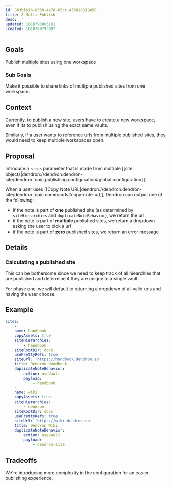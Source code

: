 ```yaml
---
id: 8b3bfb16-8330-4a78-85cc-45581c319450
title: 8 Multi Publish
desc: ''
updated: 1618790883101
created: 1618789793997
---
```


## Goals

Publish multiple sites using one workspace

### Sub Goals

Make it possible to share links of multiple published sites from one workspace.

## Context

Currently, to publish a new site, users have to create a new workspace, even if its to publish using the exact same vaults. 

Similarly, if a user wants to reference urls from multiple published sites, they would need to keep multiple workspaces open. 

## Proposal

Introduce a `sites` parameter that is made from multiple [[site objects|dendron://dendron.dendron-site/dendron.topic.publishing.configuration#global-configuration]].

When a user uses [[Copy Note URL|dendron://dendron.dendron-site/dendron.topic.commands#copy-note-url]], Dendron can output one of the following:
- if the note is part of **one** published site (as determined by `siteHierarchies` and `duplicateNoteBehavior`), we return the url
- if the note is part of **multiple** published sites, we return a dropdown asking the user to pick a url
- if the note is part of **zero** published sites, we return an error message 

## Details

### Calculating a published site

This can be bothersome since we need to keep track of all hiearchies that are published and determine if they are unique to a single vault. 

For phase one, we will default to returning a dropdown of all valid urls and having the user choose. 

## Example

```yml
sites:
    - 
    name: handbook
    copyAssets: true
    siteHierarchies:
        - handbook
    siteRootDir: docs
    usePrettyRefs: true
    siteUrl: 'https://handbook.dendron.so'
    title: Dendron Handbook
    duplicateNoteBehavior:
        action: useVault
        payload:
            - handbook
    - 
    name: wiki
    copyAssets: true
    siteHierarchies:
        - dendron
    siteRootDir: docs
    usePrettyRefs: true
    siteUrl: 'https://wiki.dendron.so'
    title: Dendron Wiki
    duplicateNoteBehavior:
        action: useVault
        payload:
            - dendron-site
```

## Tradeoffs

We're introducing more complexity in the configuration for an easier publishing experience. 
